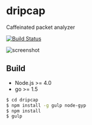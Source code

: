 # dripcap

Caffeinated packet analyzer

[![Build Status](https://travis-ci.org/dripcap/dripcap.svg)](https://travis-ci.org/dripcap/dripcap)

![screenshot](https://github.com/h2so5/dripcap/blob/master/images/screenshot.png)

## Build

- Node.js >= 4.0
- go >= 1.5

```bash
$ cd dripcap
$ npm install -g gulp node-gyp
$ npm install
$ gulp
```
